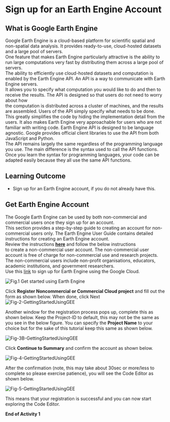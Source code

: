 # Sign up for an Earth Engine Account

## What is Google Earth Engine
Google Earth Engine is a cloud-based platform for scientific spatial and non-spatial data analysis. It provides ready-to-use, cloud-hosted datasets and a large pool of servers. <br>
One feature that makes Earth Engine particularly attractive is the ability to run large computations very fast by distributing them across a large pool of servers.<br>
The ability to efficiently use cloud-hosted datasets and computation is enabled by the Earth Engine API. An API is a way to communicate with Earth Engine servers. <br>
It allows you to specify what computation you would like to do and then to receive the results. The API is designed so that users do not need to worry about how <br>
the computation is distributed across a cluster of machines, and the results are assembled. Users of the API simply specify what needs to be done. <br>
This greatly simplifies the code by hiding the implementation detail from the users. It also makes Earth Engine very approachable for users who are not familiar with writing code.
Earth Engine API is designed to be language agnostic. Google provides official client libraries to use the API from both JavaScript and Python. <br>
The API remains largely the same regardless of the programming language you use. The main difference is the syntax used to call the API functions. <br>
Once you learn the syntax for programming languages, your code can be adapted easily because they all use the same API functions.



## Learning Outcome
- Sign up for an Earth Engine account, if you do not already have this.


## Get Earth Engine Account
The Google Earth Engine can be used by both non-commercial and commercial users once they sign up for an account. <br>
This section provides a step-by-step guide to creating an account for non-commercial users only. The Earth Engine User Guide contains detailed instructions for creating an Earth Engine account. <br> Review the instructions [<u>**here**</u>](https://developers.google.com/earth-engine/guides/access) and follow the below instructions <br>
to create a non-commercial user account. The non-commercial user account is free of charge for non-commercial use and research projects. <br>
The non-commercial users include non-profit organisations, educators, academic institutions, and government researchers. <br>
Use this [link](https://code.earthengine.google.com/register) to sign up for Earth Engine using the Google Cloud.

![Fig.1 Get started using Earth Engine](https://github.com/user-attachments/assets/14ebe612-cf99-4771-8c98-2185058d0cc1)

Click **Register Noncommercial or Commercial Cloud project** and fill out the form as shown below. When done, click Next 
![Fig-2-GettingStartedUsingGEE](https://github.com/user-attachments/assets/8a61ef30-e78a-46ce-ab55-5bc274783a52)

Another window for the registration process pops up, complete this as shown below. Keep the Project-ID to default, this may not be the same as you see in the below figure.
You can specify the **Project Name** to your choice but for the sake of this tutorial keep this same as shown below.

![Fig-3B-GettingStartedUsingGEE](https://github.com/user-attachments/assets/07b8c14c-49fb-42df-ba43-2bb67e97993d)

Click **Continue to Summary** and confirm the account as shown below.

![Fig-4-GettingStartedUsingGEE](https://github.com/user-attachments/assets/ac004e61-de9b-41be-8fbe-467597913ab8)

After the confirmation (note, this may take about 30sec or more/less to complete so please exercise patience), you will see the Code Editor as shown below. 

![Fig-5-GettingStartedUsingGEE](https://github.com/user-attachments/assets/2bb366e4-8494-4e65-8cab-453fe14e83e9)


This means that your registration is successful and you can now start exploring the Code Editor. <br>

**End of Activity 1**





